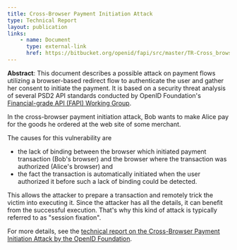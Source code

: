 ```yaml
---
title: Cross-Browser Payment Initiation Attack
type: Technical Report
layout: publication
links:
    - name: Document
      type: external-link
      href: https://bitbucket.org/openid/fapi/src/master/TR-Cross_browser_payment_initiation_attack.md
---
```


**Abstract**: This document describes a possible attack on payment
flows utilizing a browser-based redirect flow to authenticate the user
and gather her consent to initiate the payment. It is based on a
security threat analysis of several PSD2 API standards conducted by
OpenID Foundation's [Financial-grade API (FAPI) Working Group](https://openid.net/wg/fapi/).

In the cross-browser payment initiation attack, Bob wants to make
Alice pay for the goods he ordered at the web site of some merchant.

The causes for this vulnerability are

  * the lack of binding between the browser which initiated payment
    transaction (Bob's browser) and the browser where the transaction
    was authorized (Alice's browser) and
  * the fact the transaction is automatically initiated when the user
    authorized it before such a lack of binding could be detected.
  
This allows the attacker to prepare a transaction and remotely trick
the victim into executing it. Since the attacker has all the details,
it can benefit from the successful execution. That's why this kind of
attack is typically referred to as "session fixation".

For more details, see the [technical report on the Cross-Browser Payment Initiation Attack by the OpenID Foundation](https://bitbucket.org/openid/fapi/src/master/TR-Cross_browser_payment_initiation_attack.md).
